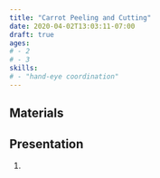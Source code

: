 ```yaml
---
title: "Carrot Peeling and Cutting"
date: 2020-04-02T13:03:11-07:00
draft: true
ages:
# - 2
# - 3
skills:
# - "hand-eye coordination"
---
```


## Materials

## Presentation

1. 
